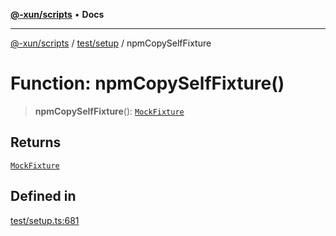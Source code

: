 [**@-xun/scripts**](../../../README.md) • **Docs**

***

[@-xun/scripts](../../../README.md) / [test/setup](../README.md) / npmCopySelfFixture

# Function: npmCopySelfFixture()

> **npmCopySelfFixture**(): [`MockFixture`](../interfaces/MockFixture.md)

## Returns

[`MockFixture`](../interfaces/MockFixture.md)

## Defined in

[test/setup.ts:681](https://github.com/Xunnamius/xscripts/blob/61a6185ffd6f73d4fe8e86fde7ca0e419bd4f892/test/setup.ts#L681)
